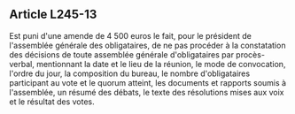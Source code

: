 Article L245-13
----
Est puni d'une amende de 4 500 euros le fait, pour le président de l'assemblée
générale des obligataires, de ne pas procéder à la constatation des décisions de
toute assemblée générale d'obligataires par procès-verbal, mentionnant la date
et le lieu de la réunion, le mode de convocation, l'ordre du jour, la
composition du bureau, le nombre d'obligataires participant au vote et le quorum
atteint, les documents et rapports soumis à l'assemblée, un résumé des débats,
le texte des résolutions mises aux voix et le résultat des votes.
